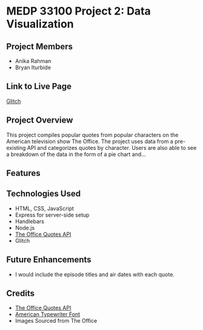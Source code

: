 # MEDP 33100 Project 2: Data Visualization
## **Project Members**
- Anika Rahman
- Bryan Iturbide

## **Link to Live Page**

[Glitch]()

## **Project Overview**

This project compiles popular quotes from popular characters on the American television show The Office. The project uses data from a pre-existing API and categorizes quotes by character. Users are also able to see a breakdown of the data in the form of a pie chart and...

## **Features**


## **Technologies Used**

- HTML, CSS, JavaScript 
- Express for server-side setup
- Handlebars
- Node.js
- [The Office Quotes API](https://officeapi.akashrajpurohit.com)
- Glitch

## **Future Enhancements**

- I would include the episode titles and air dates with each quote.

## **Credits**
- [The Office Quotes API](https://officeapi.akashrajpurohit.com)
- [American Typewriter Font](https://github.com/tuzz/themakingcollective.com/blob/master/app/assets/fonts/american-typewriter.ttf)
- Images Sourced from The Office
